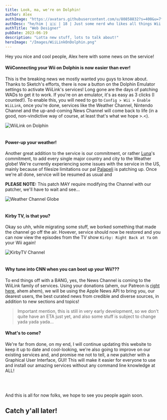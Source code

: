 ```yaml
---
title: Look, ma, we're on Dolphin!
author: Alex
authImage: "https://avatars.githubusercontent.com/u/80858832?s=400&u=7f65c6d4009dffd4c464972121e1d2f4655bce63&v=4"
authDesc: "he/him | 🇪🇸 | 18 | Just some nerd who likes all things Wii and also codes websites as a hobby when he should be sleeping..."
authTitle: "Web Designer"
pubDate: 2023-06-19
description: "Lotta new stuff, lots to talk about!"
heroImage: "/Images/WiiLinkOnDolphin.png"
---
```


Hey you nice and cool people, Alex here with some news on the service!

#### WiiConnecting your Wii on Dolphin is now easier than ever!

This is the breaking news we mostly wanted you guys to know about. Thanks to Sketch's efforts, there is now a button on the Dolphin Emulator settings to activate WiiLink's services! Long gone are the days of patching WADs to get it to work. If you're on an emulator, it's as easy as 3 clicks (I counted!). To enable this, you will need to go to `Config > Wii > Enable WiiLink`, once you're done, services like the Weather Channel, Nintendo Channel and the up-and-coming News Channel will come back to life (in a good, non-vindictive way of course, at least that's what we hope >.<).

![WiiLink on Dolphin](https://camo.githubusercontent.com/197e070deaaa32677e236549a051b95110f4f07ce975cb8eb3eccc82b743d271/68747470733a2f2f63646e2e646973636f72646170702e636f6d2f6174746163686d656e74732f3739313938343938343730303335343630302f313131363135303838393438393634393637342f53637265656e73686f745f323032332d30362d30375f61745f372e706e67)<br><br>

#### Power-up your weather!

Another great addition to the service is our commitment, or rather [Luna](https://twitter.com/LunaValoaa)'s commitment, to add every single major country and city to the Weather globe! We're currently experiencing some issues with the service in the US, mainly because of filesize limitations our pal [Palapeli](https://github.com/mkwcat) is patching up. Once we're all done, service will be resumed as usual and 

**PLEASE NOTE:** This patch MAY require modifying the Channel with our patcher, we'll have to wait and see...

![Weather Channel Globe](../../Images/NewsWeatherImg.png)<br><br>

#### Kirby TV, is that you?

Okay so uhh, while migrating some stuff, we borked something that made the channel go off the air. Hovever, service should now be restored and you can now view the episodes from the TV show `Kirby: Right Back at Ya` on your Wii again!

![KirbyTV Channel](../../Images/NewsKirbyTV.png)<br><br>

#### Why tune into CNN when you can boot up your Wii???

To end things off with a BANG, yes, the News Channel is coming to the WiiLink family of services. Using your donations (ahem, our Patreon is [right here](https://www.patreon.com/WiiLink24), ahem ahem), we will be using the Apple News API to bring you, our dearest users, the best curated news from credible and diverse sources, in addition to new sections and topics!

> Important mention, this is still in very early development, so we don't quite have an ETA just yet, and also some stuff is subject to change yada yada yada...

#### What's to come?

We're far from done, on my end, I will continue updating this website to keep it up to date and cool-looking, we're also going to improve on our existing services and, and promise me not to tell, a new patcher with a Graphical User Interface, GUI! This will make it easier for everyone to use and install our amazing services without any command line knowledge at ALL!

<br><br>

And this is all for now folks, we hope to see you people again soon.

## Catch y'all later!

